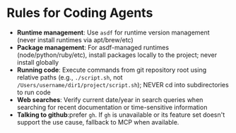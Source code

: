 # Rules for Coding Agents

- **Runtime management**: Use `asdf` for runtime version management (never install runtimes via apt/brew/etc)
- **Package management**: For asdf-managed runtimes (node/python/ruby/etc), install packages locally to the project; never install globally
- **Running code**: Execute commands from git repository root using relative paths (e.g., `./script.sh`, not `/Users/username/dir1/project/script.sh`); NEVER cd into subdirectories to run code
- **Web searches**: Verify current date/year in search queries when searching for recent documentation or time-sensitive information
- **Talking to github**:prefer `gh`.  If `gh` is unavailable or its feature set doesn't support the use cause, fallback to MCP when available.
